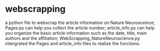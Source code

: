 # webscrapping
a python file to webscrap the article information on Nature Neurosceince;
Pages.py can help you collect the article number;
article_info.py can help you organize the basic article information such as the date, title, main authors and the affiliation;
WebScrapping_NatureNeuroscience.py intergrated the Pages and article_info files to realize the functions.
